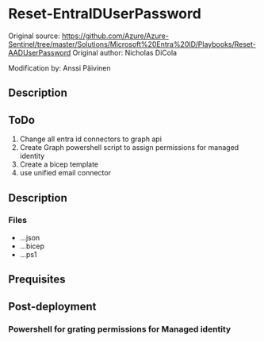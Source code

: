 # Reset-EntraIDUserPassword

Original source: https://github.com/Azure/Azure-Sentinel/tree/master/Solutions/Microsoft%20Entra%20ID/Playbooks/Reset-AADUserPassword
Original author: Nicholas DiCola

Modification by: Anssi Päivinen

## Description

## ToDo
1. Change all entra id connectors to graph api
2. Create Graph powershell script to assign permissions for managed identity
3. Create a bicep template 
4. use unified email connector

## Description

### Files
- ...json
- ...bicep
- ...ps1

## Prequisites

## Post-deployment

### Powershell for grating permissions for Managed identity

```powershell

```